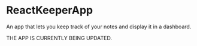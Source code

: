 # ReactKeeperApp
An app that lets you keep track of your notes and display it in a dashboard.

THE APP IS CURRENTLY BEING UPDATED. 
